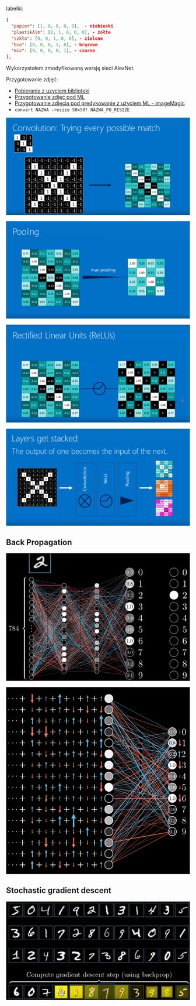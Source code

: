 labelki:

```json
{
  "papier": [1, 0, 0, 0, 0],  - niebieski
  "plastikAlm": [0, 1, 0, 0, 0], - żółte
  "szkło": [0, 0, 1, 0, 0], - zielone
  "bio": [0, 0, 0, 1, 0], - brązowe
  "mix": [0, 0, 0, 0, 1], - czarne
},
```


Wykorzystałem zmodyfikowaną wersję sieci AlexNet.

<!-- TUTAJ DAC SCREEN
http://alexlenail.me/NN-SVG/index.html -->


Przygotowanie zdjęć:
 - [Pobieranie z uzyciem biblioteki](https://github.com/hardikvasa/google-images-download)
 - [Przygotowanie zdjęć pod ML](https://github.com/mdbloice/Augmentor)
 - [Przygotowanie zdjęcia pod predykowanie z użyciem ML - imageMagic](https://www.imagemagick.org/Usage/resize/)
 - `convert NAZWA -resize 50x50! NAZWA_PO_RESIZE`


![Convulention](./conv2d.png)

![maxPooling](./maxPolling.png)

![ReLU - Rectified Linear Units](./ReLU.png)

![One Layer Example](./Layer.png)


## Back Propagation
![Back Propagation Starter Example](./backPropagationStarter.png)

![Back Propagation Example](./backPropagation.png)


## Stochastic gradient descent
![Back Propagation Descent Example](./backPropagationDescent.png)